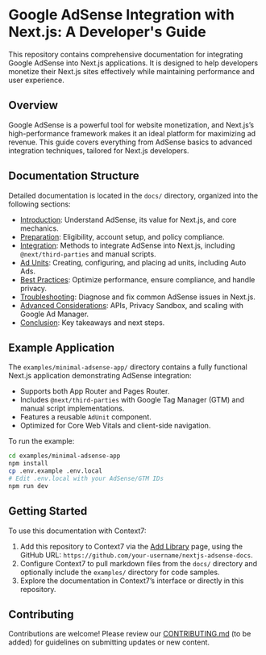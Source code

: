 # Google AdSense Integration with Next.js: A Developer's Guide

This repository contains comprehensive documentation for integrating Google AdSense into Next.js applications. It is designed to help developers monetize their Next.js sites effectively while maintaining performance and user experience.

## Overview

Google AdSense is a powerful tool for website monetization, and Next.js’s high-performance framework makes it an ideal platform for maximizing ad revenue. This guide covers everything from AdSense basics to advanced integration techniques, tailored for Next.js developers.

## Documentation Structure

Detailed documentation is located in the `docs/` directory, organized into the following sections:

- [Introduction](docs/introduction.md): Understand AdSense, its value for Next.js, and core mechanics.
- [Preparation](docs/preparation.md): Eligibility, account setup, and policy compliance.
- [Integration](docs/integration.md): Methods to integrate AdSense into Next.js, including `@next/third-parties` and manual scripts.
- [Ad Units](docs/ad-units.md): Creating, configuring, and placing ad units, including Auto Ads.
- [Best Practices](docs/best-practices.md): Optimize performance, ensure compliance, and handle privacy.
- [Troubleshooting](docs/troubleshooting.md): Diagnose and fix common AdSense issues in Next.js.
- [Advanced Considerations](docs/advanced.md): APIs, Privacy Sandbox, and scaling with Google Ad Manager.
- [Conclusion](docs/conclusion.md): Key takeaways and next steps.

## Example Application

The `examples/minimal-adsense-app/` directory contains a fully functional Next.js application demonstrating AdSense integration:
- Supports both App Router and Pages Router.
- Includes `@next/third-parties` with Google Tag Manager (GTM) and manual script implementations.
- Features a reusable `AdUnit` component.
- Optimized for Core Web Vitals and client-side navigation.

To run the example:
```bash
cd examples/minimal-adsense-app
npm install
cp .env.example .env.local
# Edit .env.local with your AdSense/GTM IDs
npm run dev
```

## Getting Started

To use this documentation with Context7:
1. Add this repository to Context7 via the [Add Library](https://context7.com/add-library?tab=github) page, using the GitHub URL: `https://github.com/your-username/nextjs-adsense-docs`.
2. Configure Context7 to pull markdown files from the `docs/` directory and optionally include the `examples/` directory for code samples.
3. Explore the documentation in Context7’s interface or directly in this repository.

## Contributing

Contributions are welcome! Please review our [CONTRIBUTING.md](CONTRIBUTING.md) (to be added) for guidelines on submitting updates or new content.
